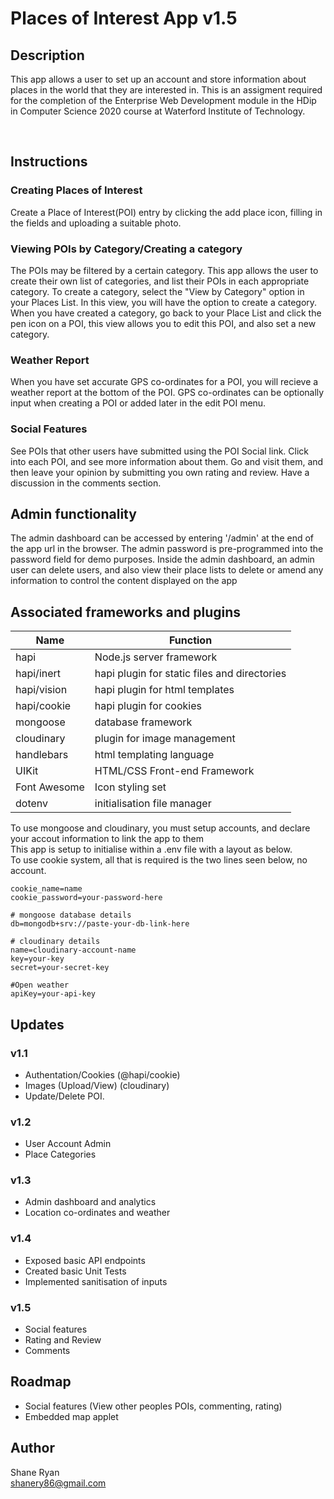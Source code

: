 # Places of Interest App v1.5

## Description
This app allows a user to set up an account and store information about places in the world that they are interested in. This is an assigment required for the completion of the Enterprise Web Development module in the HDip in Computer Science 2020 course at Waterford Institute of Technology.

<br />

## Instructions

### Creating Places of Interest
Create a Place of Interest(POI) entry by clicking the add place icon, filling in the fields and uploading a suitable photo. 

### Viewing POIs by Category/Creating a category
The POIs may be filtered by a certain category. This app allows the user to create their own list of categories, and list their POIs in each appropriate category. 
To create a category, select the "View by Category" option in your Places List. In this view, you will have the option to create a category. When you have created a category,
go back to your Place List and click the pen icon on a POI, this view allows you to edit this POI, and also set a new category. 

### Weather Report
When you have set accurate GPS co-ordinates for a POI, you will recieve a weather report at the bottom of the POI. GPS co-ordinates can be optionally input when creating a POI or added later in the edit POI menu.

### Social Features
See POIs that other users have submitted using the POI Social link. Click into each POI, and see more information about them. Go and visit them, and then leave your opinion 
by submitting you own rating and review. Have a discussion in the comments section.

## Admin functionality
The admin dashboard can be accessed by entering '/admin' at the end of the app url in the browser. The admin password is pre-programmed into the password field for demo purposes.
Inside the admin dashboard, an admin user can delete users, and also view their place lists to delete or amend any information to control the content displayed on the app


## Associated frameworks and plugins
Name|Function|
|---|--------|
|hapi|Node.js server framework|
|hapi/inert|hapi plugin for static files and directories
|hapi/vision|hapi plugin for html templates
|hapi/cookie|hapi plugin for cookies
|mongoose|database framework
|cloudinary|plugin for image management
|handlebars|html templating language
|UIKit|HTML/CSS Front-end Framework
|Font Awesome|Icon styling set
|dotenv|initialisation file manager


To use mongoose and cloudinary, you must setup accounts, and declare your accout information to link the app to them<br>
This app is setup to initialise within a .env file with a layout as below. <br>
To use cookie system, all that is required is the two lines seen below, no account.

```
cookie_name=name
cookie_password=your-password-here

# mongoose database details
db=mongodb+srv://paste-your-db-link-here

# cloudinary details
name=cloudinary-account-name
key=your-key
secret=your-secret-key

#Open weather
apiKey=your-api-key
```

## Updates

### v1.1
* Authentation/Cookies (@hapi/cookie)
* Images (Upload/View) (cloudinary)
* Update/Delete POI.

### v1.2
* User Account Admin
* Place Categories

### v1.3
* Admin dashboard and analytics
* Location co-ordinates and weather

### v1.4
* Exposed basic API endpoints
* Created basic Unit Tests
* Implemented sanitisation of inputs

### v1.5
* Social features
* Rating and Review
* Comments

## Roadmap
* Social features (View other peoples POIs, commenting, rating)
* Embedded map applet

## Author
Shane Ryan <br />
shanery86@gmail.com

